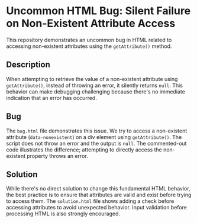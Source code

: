 # Uncommon HTML Bug: Silent Failure on Non-Existent Attribute Access

This repository demonstrates an uncommon bug in HTML related to accessing non-existent attributes using the `getAttribute()` method.

## Description

When attempting to retrieve the value of a non-existent attribute using `getAttribute()`, instead of throwing an error, it silently returns `null`. This behavior can make debugging challenging because there's no immediate indication that an error has occurred.

## Bug

The `bug.html` file demonstrates this issue. We try to access a non-existent attribute (`data-nonexistent`) on a div element using `getAttribute()`.  The script does not throw an error and the output is `null`.  The commented-out code illustrates the difference; attempting to directly access the non-existent property throws an error.

## Solution

While there's no direct solution to change this fundamental HTML behavior, the best practice is to ensure that attributes are valid and exist before trying to access them.  The `solution.html` file shows adding a check before accessing attributes to avoid unexpected behavior.  Input validation before processing HTML is also strongly encouraged.
